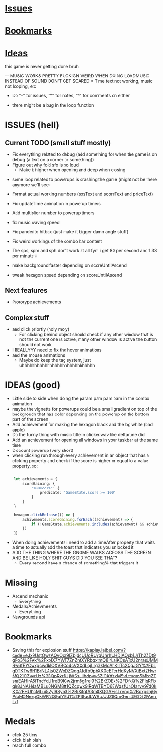 # [Issues](#issues)
# [Bookmarks](#bookmarks)
# [Ideas](#ideas)

this game is never getting done bruh

-- MUSIC WORKS PRETTY FUCKIGN WEIRD WHEN DOING LOADMUSIC INSTEAD OF SOUND DON'T GET SCARED
	* Time text not working, music not looping, etc

* Do "-" for issues, "*" for notes, "^" for comments on either

<!-- KABOOM -->
- there might be a bug in the loop function

# ISSUES (hell)
## Current TODO (small stuff mostly)
- Fix everything related to debug (add something for when the game is on debug (a text on a corner or something))
- Figure out why fold sfx is so loud
	* Make it higher when opening and deep when closing
* some loop related to powerups is crashing the game (might not be there anymore we'll see)
- Format actual working numbers (spsText and scoreText and priceText)

- Fix updateTime animation in powerup timers
- Add multiplier number to powerup timers

- fix music waving speed
- Fix panderito hitbox (just make it bigger damn angle stuff)
- Fix weird workings of the combo bar content 
- The sps, spm and sph don't work at all fym i get 80 per second and 1.33 per minute :skull:
- make background faster depending on scoreUntilAscend
- tweak hexagon speed depending on scoreUntilAscend

## Next features
- Prototype achievements

## Complex stuff
- and click priortiy (holy moly)
	* For clicking behind object should check if any other window that is not the current one is active, if any other window is active the button should not work
- I REALLYYY need to fix the hover animations
- and the mouse animations
	* Maybe do keep the tag system, just uhhhhhhhhhhhhhhhhhhhhhhhhhhhhh

# IDEAS (good)
- Little side to side when doing the param pam pam pam in the combo animation
- maybe the vignette for powerups could be a small gradient on top of the backgroudn that has color depending on the powerup on the bottom part of the screen
- Add achievement for making the hexagon black and the bg white (bad apple)
- Do the funny thing with music title in clicker.wav like deltarune did
- Add an achievement for opening all windows in your taskbar at the same time
- Discount powerup (very short)
- when clicking run through every achievement in an object that has a clicking property and check if the score is higher or equal to a value property, so:
```ts

	let achievements = {
		scoreGaining: {
			"100score": {
				predicate: "GameState.score >= 100" 
			}
		}
	}

	hexagon.clickRelease(() => {
		achivements.scoreGaining.forEach((achievement) => {
			if (!GameState.achievements.includes(achievement) && achievement.predicate == true) unlockAchievement("100score")
		})
	})
```
- When doing achievements i need to add a timeAfter property that waits a time to actually add the toast that indicates you unlocked it
- ADD THE THING WHERE THE GNOME WALKS ACROSS THE SCREEN AND BE LIKE HOLY SHIT GUYS DID YOU SEE THAT?
	* Every second have a chance of something% that triggers it

# Missing
- Ascend mechanic
	* Everything
- Medals/Achievmeents
	* Everything
- Newgrounds api

# Bookmarks
- Saving this for explosion stuff
https://kaplay.lajbel.com/?code=eJx9UstOwzAQvOcr9lZbjdqUUoRUygUhrhUHDiAOqb1JrTh2ZDt9gPo3%2FAk%2FxpIX7YWT7ZnZnfXYRbqxtmQ8irLaiKCsATxU2nrasUMMRw6fEYCwxgcwdblOXVBCo4cVXCdLojLrgGkMoAhKlrTcXQgJGY%2FbLgDTKTw6H1BrNLAjs0ZWoDZQqgAfdfb9pbXK0cETerHdKyNVXiBxtZHwrMQ21CZverUz%2BQpRkrNLjWSzJIlhdpvw5ZlCKtfzxM5vLtmqm5MkqZTsraEAHIrA5iTncYdU1reB9ICw2jrm8g1rei9%2BrZOEx%2FDfkQ%2FlqRFbqh8JNAHdaMBLu0NGM8ft1QZcqwx9lRqWTBYD6EWqsfUnOIarvv97d0kK%2FHUI1cMLui5Vyl9Syn3%2BjXifqtA3m8XQGAHjsLrvng%2Boxgdnj6yPrbM5NespOkWRNQ9aiYKd1%2F19qdLWHtcUJZ9QmGenI49O%2FAerrLvf

# Medals
- click 25 tims
- click blah blah
- reach full combo